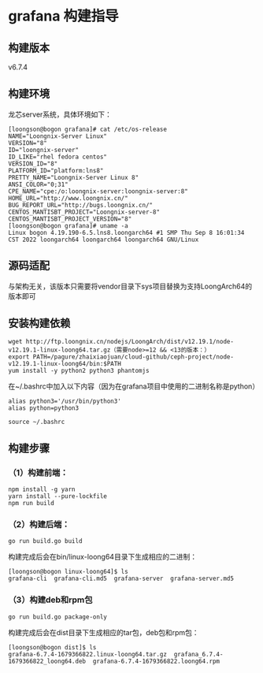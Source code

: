 # grafana 构建指导
## 构建版本
v6.7.4

## 构建环境
龙芯server系统，具体环境如下：
```
[loongson@bogon grafana]# cat /etc/os-release 
NAME="Loongnix-Server Linux"
VERSION="8"
ID="loongnix-server"
ID_LIKE="rhel fedora centos"
VERSION_ID="8"
PLATFORM_ID="platform:lns8"
PRETTY_NAME="Loongnix-Server Linux 8"
ANSI_COLOR="0;31"
CPE_NAME="cpe:/o:loongnix-server:loongnix-server:8"
HOME_URL="http://www.loongnix.cn/"
BUG_REPORT_URL="http://bugs.loongnix.cn/"
CENTOS_MANTISBT_PROJECT="Loongnix-server-8"
CENTOS_MANTISBT_PROJECT_VERSION="8"
[loongson@bogon grafana]# uname -a
Linux bogon 4.19.190-6.5.lns8.loongarch64 #1 SMP Thu Sep 8 16:01:34 CST 2022 loongarch64 loongarch64 loongarch64 GNU/Linux
```

## 源码适配
与架构无关，该版本只需要将vendor目录下sys项目替换为支持LoongArch64的版本即可

## 安装构建依赖     
```
wget http://ftp.loongnix.cn/nodejs/LoongArch/dist/v12.19.1/node-v12.19.1-linux-loong64.tar.gz（需要node>=12 && <13的版本：）
export PATH=/pagure/zhaixiaojuan/cloud-github/ceph-project/node-v12.19.1-linux-loong64/bin:$PATH
yum install -y python2 python3 phantomjs
```
在~/.bashrc中加入以下内容（因为在grafana项目中使用的二进制名称是python）
```
alias python3='/usr/bin/python3'
alias python=python3
```
```
source ~/.bashrc
```

## 构建步骤
### （1）构建前端：
```
npm install -g yarn
yarn install --pure-lockfile   
npm run build
```

### （2）构建后端：
```
go run build.go build 
```
构建完成后会在bin/linux-loong64目录下生成相应的二进制：
```
[loongson@bogon linux-loong64]$ ls
grafana-cli  grafana-cli.md5  grafana-server  grafana-server.md5
```

### （3）构建deb和rpm包
```
go run build.go package-only
```
构建完成后会在dist目录下生成相应的tar包，deb包和rpm包：
```
[loongson@bogon dist]$ ls
grafana-6.7.4-1679366822.linux-loong64.tar.gz  grafana_6.7.4-1679366822_loong64.deb  grafana-6.7.4-1679366822.loong64.rpm
```

